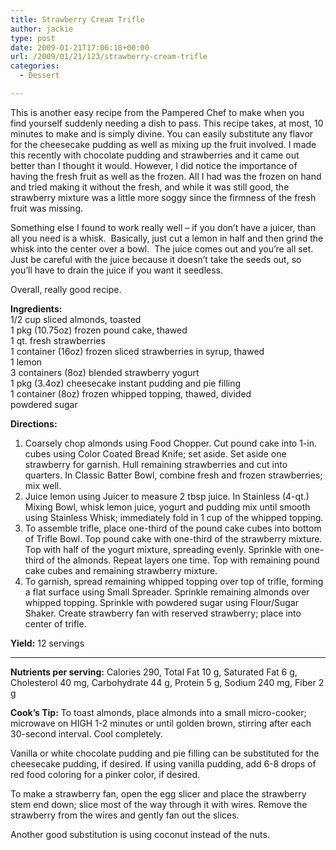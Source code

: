 ```yaml
---
title: Strawberry Cream Trifle
author: jackie
type: post
date: 2009-01-21T17:06:18+00:00
url: /2009/01/21/123/strawberry-cream-trifle
categories:
  - Dessert

---
```

<img decoding="async" style="margin: 0pt 0pt 10px 10px; float: right;" src="/pics/strawtrifle.01.jpg" alt="" />This is another easy recipe from the Pampered Chef to make when you find yourself suddenly needing a dish to pass. This recipe takes, at most, 10 minutes to make and is simply divine. You can easily substitute any flavor for the cheesecake pudding as well as mixing up the fruit involved. I made this recently with chocolate pudding and strawberries and it came out better than I thought it would. However, I did notice the importance of having the fresh fruit as well as the frozen. All I had was the frozen on hand and tried making it without the fresh, and while it was still good, the strawberry mixture was a little more soggy since the firmness of the fresh fruit was missing.

Something else I found to work really well &#8211; if you don&#8217;t have a juicer, than all you need is a whisk.  Basically, just cut a lemon in half and then grind the whisk into the center over a bowl.  The juice comes out and you&#8217;re all set.  Just be careful with the juice because it doesn&#8217;t take the seeds out, so you&#8217;ll have to drain the juice if you want it seedless.

Overall, really good recipe.

<img decoding="async" style="margin: 0pt 0pt 10px 10px; float: right;" src="/pics/strawtrifle.02.jpg" alt="" /> **Ingredients:**  
1/2 cup sliced almonds, toasted  
1 pkg (10.75oz) frozen pound cake, thawed  
1 qt. fresh strawberries  
1 container (16oz) frozen sliced strawberries in syrup, thawed  
1 lemon  
3 containers (8oz) blended strawberry yogurt  
1 pkg (3.4oz) cheesecake instant pudding and pie filling  
1 container (8oz) frozen whipped topping, thawed, divided  
powdered sugar

**Directions:**

  1. Coarsely chop almonds using Food Chopper. Cut pound cake into 1-in. cubes using Color Coated Bread Knife; set aside. Set aside one strawberry for garnish. Hull remaining strawberries and cut into quarters. In Classic Batter Bowl, combine fresh and frozen strawberries; mix well.
  2. Juice lemon using Juicer to measure 2 tbsp juice. In Stainless (4-qt.) Mixing Bowl, whisk lemon juice, yogurt and pudding mix until smooth using Stainless Whisk; immediately fold in 1 cup of the whipped topping.
  3. To assemble trifle, place one-third of the pound cake cubes into bottom of Trifle Bowl. Top pound cake with one-third of the strawberry mixture. Top with half of the yogurt mixture, spreading evenly. Sprinkle with one-third of the almonds. Repeat layers one time. Top with remaining pound cake cubes and remaining strawberry mixture.
  4. To garnish, spread remaining whipped topping over top of trifle, forming a flat surface using Small Spreader. Sprinkle remaining almonds over whipped topping. Sprinkle with powdered sugar using Flour/Sugar Shaker. Create strawberry fan with reserved strawberry; place into center of trifle.

**Yield:** 12 servings  
****

**Nutrients per serving:** Calories 290, Total Fat 10 g, Saturated Fat 6 g, Cholesterol 40 mg, Carbohydrate 44 g, Protein 5 g, Sodium 240 mg, Fiber 2 g

**Cook&#8217;s Tip:** To toast almonds, place almonds into a small micro-cooker; microwave on HIGH 1-2 minutes or until golden brown, stirring after each 30-second interval. Cool completely.

Vanilla or white chocolate pudding and pie filling can be substituted for the cheesecake pudding, if desired. If using vanilla pudding, add 6-8 drops of red food coloring for a pinker color, if desired.

To make a strawberry fan, open the egg slicer and place the strawberry stem end down; slice most of the way through it with wires. Remove the strawberry from the wires and gently fan out the slices.

Another good substitution is using coconut instead of the nuts.
